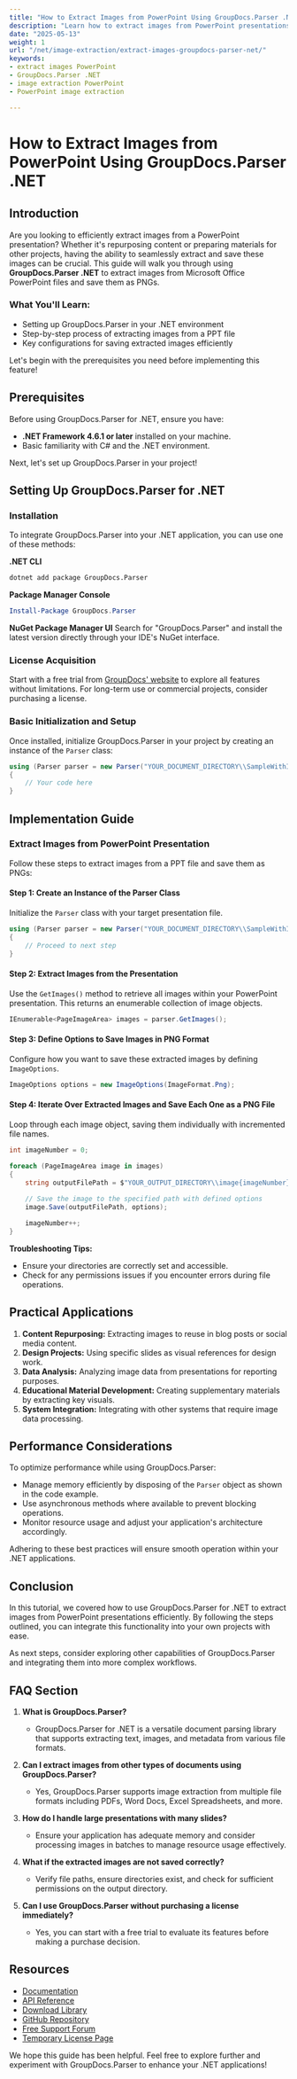 ```yaml
---
title: "How to Extract Images from PowerPoint Using GroupDocs.Parser .NET | Image Extraction Guide"
description: "Learn how to extract images from PowerPoint presentations using GroupDocs.Parser .NET. This guide covers setup, implementation, and practical applications for efficient image extraction."
date: "2025-05-13"
weight: 1
url: "/net/image-extraction/extract-images-groupdocs-parser-net/"
keywords:
- extract images PowerPoint
- GroupDocs.Parser .NET
- image extraction PowerPoint
- PowerPoint image extraction

---
```



# How to Extract Images from PowerPoint Using GroupDocs.Parser .NET

## Introduction

Are you looking to efficiently extract images from a PowerPoint presentation? Whether it's repurposing content or preparing materials for other projects, having the ability to seamlessly extract and save these images can be crucial. This guide will walk you through using **GroupDocs.Parser .NET** to extract images from Microsoft Office PowerPoint files and save them as PNGs.

### What You'll Learn:
- Setting up GroupDocs.Parser in your .NET environment
- Step-by-step process of extracting images from a PPT file
- Key configurations for saving extracted images efficiently

Let's begin with the prerequisites you need before implementing this feature!

## Prerequisites

Before using GroupDocs.Parser for .NET, ensure you have:
- **.NET Framework 4.6.1 or later** installed on your machine.
- Basic familiarity with C# and the .NET environment.

Next, let's set up GroupDocs.Parser in your project!

## Setting Up GroupDocs.Parser for .NET

### Installation

To integrate GroupDocs.Parser into your .NET application, you can use one of these methods:

**.NET CLI**
```bash
dotnet add package GroupDocs.Parser
```

**Package Manager Console**
```powershell
Install-Package GroupDocs.Parser
```

**NuGet Package Manager UI**
Search for "GroupDocs.Parser" and install the latest version directly through your IDE's NuGet interface.

### License Acquisition

Start with a free trial from [GroupDocs' website](https://purchase.groupdocs.com/temporary-license/) to explore all features without limitations. For long-term use or commercial projects, consider purchasing a license.

### Basic Initialization and Setup

Once installed, initialize GroupDocs.Parser in your project by creating an instance of the `Parser` class:

```csharp
using (Parser parser = new Parser("YOUR_DOCUMENT_DIRECTORY\\SampleWithImagesPptx.pptx"))
{
    // Your code here
}
```

## Implementation Guide

### Extract Images from PowerPoint Presentation

Follow these steps to extract images from a PPT file and save them as PNGs:

#### Step 1: Create an Instance of the Parser Class

Initialize the `Parser` class with your target presentation file.

```csharp
using (Parser parser = new Parser("YOUR_DOCUMENT_DIRECTORY\\SampleWithImagesPptx.pptx"))
{
    // Proceed to next step
}
```

#### Step 2: Extract Images from the Presentation

Use the `GetImages()` method to retrieve all images within your PowerPoint presentation. This returns an enumerable collection of image objects.

```csharp
IEnumerable<PageImageArea> images = parser.GetImages();
```

#### Step 3: Define Options to Save Images in PNG Format

Configure how you want to save these extracted images by defining `ImageOptions`.

```csharp
ImageOptions options = new ImageOptions(ImageFormat.Png);
```

#### Step 4: Iterate Over Extracted Images and Save Each One as a PNG File

Loop through each image object, saving them individually with incremented file names.

```csharp
int imageNumber = 0;

foreach (PageImageArea image in images)
{
    string outputFilePath = $"YOUR_OUTPUT_DIRECTORY\\image{imageNumber}.png";
    
    // Save the image to the specified path with defined options
    image.Save(outputFilePath, options);

    imageNumber++;
}
```

**Troubleshooting Tips:**
- Ensure your directories are correctly set and accessible.
- Check for any permissions issues if you encounter errors during file operations.

## Practical Applications

1. **Content Repurposing:** Extracting images to reuse in blog posts or social media content.
2. **Design Projects:** Using specific slides as visual references for design work.
3. **Data Analysis:** Analyzing image data from presentations for reporting purposes.
4. **Educational Material Development:** Creating supplementary materials by extracting key visuals.
5. **System Integration:** Integrating with other systems that require image data processing.

## Performance Considerations

To optimize performance while using GroupDocs.Parser:
- Manage memory efficiently by disposing of the `Parser` object as shown in the code example.
- Use asynchronous methods where available to prevent blocking operations.
- Monitor resource usage and adjust your application's architecture accordingly.

Adhering to these best practices will ensure smooth operation within your .NET applications.

## Conclusion

In this tutorial, we covered how to use GroupDocs.Parser for .NET to extract images from PowerPoint presentations efficiently. By following the steps outlined, you can integrate this functionality into your own projects with ease. 

As next steps, consider exploring other capabilities of GroupDocs.Parser and integrating them into more complex workflows.

## FAQ Section

1. **What is GroupDocs.Parser?**
   - GroupDocs.Parser for .NET is a versatile document parsing library that supports extracting text, images, and metadata from various file formats.
   
2. **Can I extract images from other types of documents using GroupDocs.Parser?**
   - Yes, GroupDocs.Parser supports image extraction from multiple file formats including PDFs, Word Docs, Excel Spreadsheets, and more.
3. **How do I handle large presentations with many slides?**
   - Ensure your application has adequate memory and consider processing images in batches to manage resource usage effectively.
4. **What if the extracted images are not saved correctly?**
   - Verify file paths, ensure directories exist, and check for sufficient permissions on the output directory.
5. **Can I use GroupDocs.Parser without purchasing a license immediately?**
   - Yes, you can start with a free trial to evaluate its features before making a purchase decision.

## Resources

- [Documentation](https://docs.groupdocs.com/parser/net/)
- [API Reference](https://reference.groupdocs.com/parser/net)
- [Download Library](https://releases.groupdocs.com/parser/net/)
- [GitHub Repository](https://github.com/groupdocs-parser/GroupDocs.Parser-for-.NET)
- [Free Support Forum](https://forum.groupdocs.com/c/parser/10)
- [Temporary License Page](https://purchase.groupdocs.com/temporary-license/) 

We hope this guide has been helpful. Feel free to explore further and experiment with GroupDocs.Parser to enhance your .NET applications!

